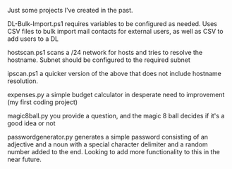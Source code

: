 Just some projects I've created in the past.

DL-Bulk-Import.ps1 requires variables to be configured as needed. Uses CSV files to bulk import mail contacts for external users, as well as CSV to add users to a DL

hostscan.ps1 scans a /24 network for hosts and tries to resolve the hostname. Subnet should be configured to the required subnet

ipscan.ps1 a quicker version of the above that does not include hostname resolution.

expenses.py a simple budget calculator in desperate need to improvement (my first coding project)

magic8ball.py you provide a question, and the magic 8 ball decides if it's a good idea or not

passwordgenerator.py generates a simple password consisting of an adjective and a noun with a special character delimiter and a random number added to the end. Looking to add more functionality to this in the near future.
